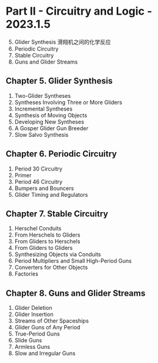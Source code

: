 # **Part II** - Circuitry and Logic - 2023.1.5
5. Glider Synthesis 滑翔机之间的化学反应
6. Periodic Circuitry
7. Stable Circuitry
8. Guns and Glider Streams

## **Chapter 5**. Glider Synthesis
1. Two-Glider Syntheses
2. Syntheses Involving Three or More Gliders
3. Incremental Syntheses
4. Synthesis of Moving Objects
5. Developing New Syntheses
6. A Gosper Glider Gun Breeder
7. Slow Salvo Synthesis

## **Chapter 6**. Periodic Circuitry
1. Period 30 Circuitry
2. Primer
3. Period 46 Circuitry
4. Bumpers and Bouncers
5. Glider Timing and Regulators

## **Chapter 7**. Stable Circuitry
1. Herschel Conduits
2. From Herschels to Gliders
3. From Gliders to Herschels
4. From Gliders to Gliders
5. Synthesizing Objects via Conduits
6. Period Multipliers and Small High-Period Guns
7. Converters for Other Objects
8. Factories

## **Chapter 8**. Guns and Glider Streams
1. Glider Deletion
2. Glider Insertion
3. Streams of Other Spaceships
4. Glider Guns of Any Period
5. True-Period Guns
6. Slide Guns
7. Armless Guns
8. Slow and Irregular Guns
